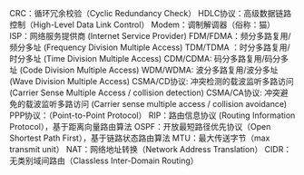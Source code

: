 CRC：循环冗余校验（Cyclic Redundancy Check）
HDLC协议：高级数据链路控制（High-Level Data Link Control）
Modem：调制解调器（俗称：猫）
ISP：网络服务提供商 (Internet Service Provider)
FDM/FDMA：频分多路复用/频分多址 (Frequency Division Multiple Access)
TDM/TDMA ：时分多路复用/时分多址 (Time Division Multiple Access) 
CDM/CDMA: 码分多路复用/码分多址 (Code Division Multiple Access)
WDM/WDMA: 波分多路复用/波分多址 (Wave Division Multiple Access)
CSMA/CD协议: 冲突检测的载波监听多路访问 (Carrier Sense Multiple Access / collision detection)
CSMA/CA协议: 冲突避免的载波监听多路访问 (Carrier sense multiple access / collision avoidance)
PPP协议：（Point-to-Point Protocol）
RIP：路由信息协议 (Routing Information Protocol），基于距离向量路由算法 
OSPF：开放最短路径优先协议（Open Shortest Path First），基于链路状态路由算法
MTU：最大传送字节（max transmit unit）
NAT：网络地址转换（Network Address Translation）
CIDR：无类别域间路由（Classless Inter-Domain Routing）